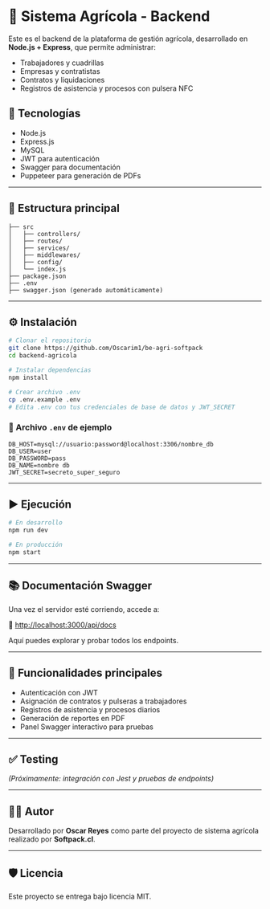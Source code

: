 # 🧾 Sistema Agrícola - Backend

Este es el backend de la plataforma de gestión agrícola, desarrollado en **Node.js + Express**, que permite administrar:

* Trabajadores y cuadrillas
* Empresas y contratistas
* Contratos y liquidaciones
* Registros de asistencia y procesos con pulsera NFC

## 🚀 Tecnologías

* Node.js
* Express.js
* MySQL
* JWT para autenticación
* Swagger para documentación
* Puppeteer para generación de PDFs

---

## 📁 Estructura principal

```
├── src
│   ├── controllers/
│   ├── routes/
│   ├── services/
│   ├── middlewares/
│   ├── config/
│   └── index.js
├── package.json
├── .env
├── swagger.json (generado automáticamente)
```

---

## ⚙️ Instalación

```bash
# Clonar el repositorio
git clone https://github.com/Oscarim1/be-agri-softpack
cd backend-agricola

# Instalar dependencias
npm install

# Crear archivo .env
cp .env.example .env
# Edita .env con tus credenciales de base de datos y JWT_SECRET
```

### 🔑 Archivo `.env` de ejemplo

```
DB_HOST=mysql://usuario:password@localhost:3306/nombre_db
DB_USER=user
DB_PASSWORD=pass
DB_NAME=nombre db
JWT_SECRET=secreto_super_seguro
```

---

## ▶️ Ejecución

```bash
# En desarrollo
npm run dev

# En producción
npm start
```

---

## 📚 Documentación Swagger

Una vez el servidor esté corriendo, accede a:

📄 [http://localhost:3000/api/docs](http://localhost:3000/api/docs)

Aquí puedes explorar y probar todos los endpoints.

---

## 📄 Funcionalidades principales

* Autenticación con JWT
* Asignación de contratos y pulseras a trabajadores
* Registros de asistencia y procesos diarios
* Generación de reportes en PDF
* Panel Swagger interactivo para pruebas

---

## ✅ Testing

*(Próximamente: integración con Jest y pruebas de endpoints)*

---

## 👨‍💻 Autor

Desarrollado por **Oscar Reyes** como parte del proyecto de sistema agrícola realizado por **Softpack.cl**.

---

## 🛡️ Licencia

Este proyecto se entrega bajo licencia MIT.
